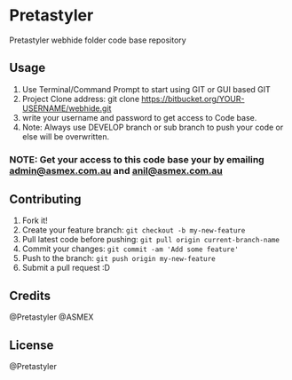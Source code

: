 # Pretastyler 
Pretastyler webhide folder code base repository

## Usage
1. Use Terminal/Command Prompt to start using GIT or GUI based GIT
2. Project Clone address: git clone https://bitbucket.org/YOUR-USERNAME/webhide.git
3. write your username and password to get access to Code base.
4. Note: Always use DEVELOP branch or sub branch to push your code or else will be overwritten.

### NOTE: Get your access to this code base your by emailing admin@asmex.com.au and anil@asmex.com.au

## Contributing

1. Fork it!
2. Create your feature branch: `git checkout -b my-new-feature`
3. Pull latest code before pushing: `git pull origin current-branch-name`
4. Commit your changes: `git commit -am 'Add some feature'`
5. Push to the branch: `git push origin my-new-feature`
6. Submit a pull request :D

## Credits
@Pretastyler 
@ASMEX

## License
@Pretastyler

